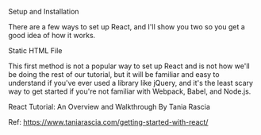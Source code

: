 Setup and Installation

There are a few ways to set up React, and I'll show you two so you get a good idea of how it works.

Static HTML File

This first method is not a popular way to set up React and is not how we'll be doing the rest of our tutorial, but it will be familiar and easy to understand if you've ever used a library like jQuery, and it's the least scary way to get started if you're not familiar with Webpack, Babel, and Node.js.

React Tutorial: An Overview and Walkthrough
By Tania Rascia

Ref: https://www.taniarascia.com/getting-started-with-react/
